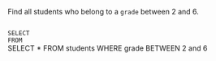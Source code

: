 Find all students who belong to a `grade` between 2 and 6.



<codeblock language="sql" dbName="students1.db" type="exercise" testMode="fixedInput">
<code>
SELECT  
FROM
</code>

<solution>
SELECT *
FROM students
WHERE grade BETWEEN 2 and 6
</solution>
</codeblock>